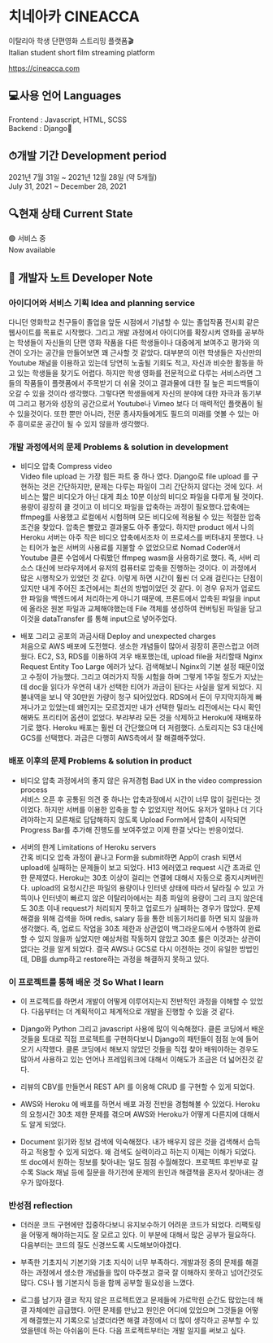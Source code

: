 # 치네아카 CINEACCA 

이탈리아 학생 단편영화 스트리밍 플랫폼🎬  
Italian student short film streaming platform  

https://cineacca.com

## 💻사용 언어 Languages

Frontend : Javascript, HTML, SCSS  
Backend : Django🐍

## ⏱개발 기간 Development period
  
2021년 7월 31일 ~ 2021년 12월 28일 (약 5개월)  
July 31, 2021 ~ December 28, 2021  
  
## 🔍현재 상태 Current State  
  
🟢 서비스 중  
Now available  


## 📝 개발자 노트 Developer Note


### 아이디어와 서비스 기획 Idea and planning service

다니던 영화학교 친구들이 졸업을 앞둔 시점에서 기념할 수 있는 졸업작품 전시회 같은 웹사이트를 목표로 시작했다. 
그리고 개발 과정에서 아이디어를 확장시켜 영화를 공부하는 학생들이 자신들의 단편 영화 작품을 다른 학생들이나 대중에게 보여주고 평가와 의견이 오가는 공간을 만들어보면 꽤 근사할 것 같았다. 
대부분의 이런 학생들은 자신만의 Youtube 채널을 이용하고 있는데 당연히 노출될 기회도 적고, 자신과 비슷한 활동을 하고 있는 학생들을 찾기도 어렵다. 
하지만 학생 영화를 전문적으로 다루는 서비스라면 그들의 작품들이 플랫폼에서 주목받기 더 쉬울 것이고 결과물에 대한 질 높은 피드백들이 오갈 수 있을 것이라 생각했다.
그렇다면 학생들에게 자신의 분야에 대한 자극과 동기부여 그리고 평가와 성장의 공간으로서 Youtube나 Vimeo 보다 더 매력적인 플랫폼이 될 수 있을것이다.
또한 뿐만 아니라, 전문 종사자들에게도 필드의 미래를 엿볼 수 있는 아주 흥미로운 공간이 될 수 있지 않을까 생각했다.

### 개발 과정에서의 문제 Problems & solution in development

- 비디오 압축 Compress video   
  Video file upload 는 가장 힘든 파트 중 하나 였다. Django로 file upload 를 구현하는 것은 간단하지만, 문제는 다루는 파일이 그리 간단하지 않다는 것에 있다. 서비스는 짧은 비디오가 아닌 대게 최소 10분 이상의 비디오 파일을 다루게 될 것이다. 용량이 굉장히 클 것이고 이 비디오 파일을 압축하는 과정이 필요했다.압축에는 ffmpeg를 사용했고 로컬에서 시험하며 모든 비디오에 적용될 수 있는 적절한 압축 조건을 찾았다. 압축은 빨랐고 결과물도 아주 좋았다. 하지만 product 에서 나의 Heroku 서버는 아주 작은 비디오 압축에서조차 이 프로세스를 버텨내지 못했다. 나는 티어가 높은 서버의 사용료를 지불할 수 없었으므로 Nomad Coder애서 Youtube 클론 수업에서 다뤄봤던 ffmpeg wasm을 사용하기로 했다. 즉, 서버 리소스 대신에 브라우저에서 유저의 컴퓨터로 압축을 진행하는 것이다. 이 과정에서 많은 시행착오가 있었던 것 같다. 이렇게 하면 시간이 훨씬 더 오래 걸린다는 단점이 있지만 내게 주어진 조건에서는 최선의 방법이었던 것 같다. 이 경우 유저가 업로드한 파일을 백엔드에서 처리하는게 아니기 때문에, 프론트에서 압축된 파일을 input에 올라온 원본 파일과 교체해야했는데 File 객체를 생성하여 컨버팅된 파일을 담고 이것을 dataTransfer 를 통해 input으로 넣어주었다.


- 배포 그리고 공포의 과금사태 Deploy and unexpected charges  
  처음으로 AWS 배포에 도전했다. 생소한 개념들이 많아서 굉장히 혼란스럽고 어려웠다. EC2, S3, RDS를 이용하여 겨우 배포했는데, upload file을 처리할때 Nginx Request Entity Too Large 에러가 났다. 검색해보니 Nginx의 기본 설정 때문이었고 수정이 가능했다. 그리고 여러가지 작동 시험을 하며 그렇게 1주일 정도가  지났는데 doc을 읽다가 우연히 내가 선택한 티어가 과금이 된다는 사실을 알게 되었다. 지불내역을 보니 약 30만원 가량이 청구 되어있었다. RDS에서 돈이 무지막지하게 빠져나가고 있었는데 왜인지는 모르겠지만 내가 선택한 밀라노 리전에서는 다시 확인해봐도 프리티어 옵션이 없었다. 부랴부랴 모든 것을 삭제하고 Heroku에 재배포하기로 했다. Heroku 배포는 훨씬 더 간단했으며 더 저렴했다. 스토리지는 S3 대신에 GCS를 선택했다. 과금은 다행히 AWS측에서 잘 해결해주었다.


### 배포 이후의 문제 Problems & solution in product

- 비디오 압축 과정에서의 좋지 않은 유저경험 Bad UX in the video compression process  
  서비스 오픈 후 공통된 의견 중 하나는 압축과정에서 시간이 너무 많이 걸린다는 것이었다. 하지만 서버를 이용한 압축을 할 수 없었지만 적어도 유저가 얼마나 더 기다려야하는지 모른채로 답답해하지 않도록 Upload Form에서 압축이 시작되면 Progress Bar를 추가해 진행도를 보여주었고 이제 한결 낫다는 반응이었다.

- 서버의 한계 Limitations of Heroku servers  
  간혹 비디오 압축 과정이 끝나고 Form을 submit하면 App이 crash 되면서 upload에 실패하는 문제들이 보고 되었다. H13 에러였고 request 시간 초과로 인한 문제였다. Heroku는 30초 이상이 걸리는 연결에 대해서 자동으로 중지시켜버린다. upload의 요청시간은 파일의 용량이나 인터넷 상태에 따라서 달라질 수 있고 가뜩이나 인터넷이 빠르지 않은 이탈리아에서는 최종 파일의 용량이 그리 크지 않은데도 30초 이내 request가 처리되지 못하고 업로드가 실패하는 경우가 많았다.
  문제 해결을 위해 검색을 하며 redis, salary 등을 통한 비동기처리를 하면 되지 않을까 생각했다. 즉, 업로드 작업을 30초 제한과 상관없이 백그라운드에서 수행하여 완료할 수 있지 않을까 싶었지만 예상처럼 작동하지 않았고 30초 룰은 이것과는 상관이 없다는 것을 알게 되었다. 결국 AWS나 GCS로 다시 이전하는 것이 유일한 방법인데, DB를 dump하고 restore하는 과정을 해결하지 못하고 있다.


### 이 프로젝트를 통해 배운 것 So What I learn

- 이 프로젝트를 하면서 개발이 어떻게 이루어지는지 전반적인 과정을 이해할 수 있었다. 다음부터는 더 계획적이고 체계적으로 개발을 진행할 수 있을 것 같다.
  
- Django와 Python 그리고 javascript 사용에 많이 익숙해졌다. 클론 코딩에서 배운 것들을 토대로 직접 프로젝트를 구현하다보니 Django의 패턴들이 점점 눈에 들어오기 시작했다. 클론 코딩에서 해보지 않았던 것들을 직접 찾아 배워야하는 경우도 많아서 사용하고 있는 언어나 프레임워크에 대해서 이해도가 조금은 더 넓어진것 같다.
    
- 리뷰의 CBV를 만들면서 REST API 를 이용해 CRUD 를 구현할 수 있게 되었다.
    
- AWS와 Heroku 에 배포를 하면서 배포 과정 전반을 경험해볼 수 있었다. Heroku의 요청시간 30초 제한 문제를 겪으며 AWS와 Heroku가 어떻게 다른지에 대해서도 알게 되었다.
  
- Document 읽기와 정보 검색에 익숙해졌다. 내가 배우지 않은 것을 검색해서 습득하고 적용할 수 있게 되었다. 왜 검색도 실력이라고 하는지 이제는 이해가 되었다.
  또 doc에서 원하는 정보를 찾아내는 일도 점점 수월해졌다. 프로젝트 후반부로 갈수록 Slack 채널 등에 질문을 하기전에 문제의 원인과 해결책을 혼자서 찾아내는 경우가 많아졌다.
  
  
### 반성점 reflection
  
- 더러운 코드
  구현에만 집중하다보니 유지보수하기 어려운 코드가 되었다. 리팩토링을 어떻게 해야하는지도 잘 모르고 있다.
  이 부분에 대해서 많은 공부가 필요하다. 다음부터는 코드의 질도 신경쓰도록 시도해보아야겠다.
  
- 부족한 기초지식
  기본기와 기초 지식이 너무 부족하다. 개발과정 중의 문제를 해결하는 과정에서 생소한 개념들을 많이 마주쳤고 결국 잘 이해하지 못하고 넘어간것도 많다. CS나 웹 기본지식 등을 함께 공부할 필요성을 느꼈다. 
  
- 로그를 남기자
  결코 작지 않은 프로젝트였고 문제들에 가로막힌 순간도 많았는데 해결 자체에만 급급했다. 어떤 문제를 만났고 원인은 어디에 있었으며 그것들을 어떻게 해결했는지 기록으로 남겼더라면 해결 과정에서 더 많이 생각하고 공부할 수 있었을텐데 하는 아쉬움이 든다. 다음 프로젝트부터는 개발 일지를 써보고 싶다.